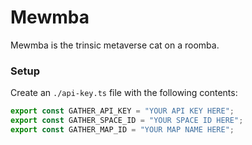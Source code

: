 # Mewmba

Mewmba is the trinsic metaverse cat on a roomba.

### Setup

Create an `./api-key.ts` file with the following contents:

```ts
export const GATHER_API_KEY = "YOUR API KEY HERE";
export const GATHER_SPACE_ID = "YOUR SPACE ID HERE";
export const GATHER_MAP_ID = "YOUR MAP NAME HERE";
```
